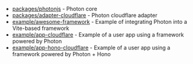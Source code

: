 - [packages/photonjs](./packages/photonjs) - Photon core
- [packages/adapter-cloudflare](./packages/adapter-cloudflare) - Photon cloudflare adapter
- [example/awesome-framework](./example/awesome-framework) - Example of integrating Photon into a Vite-based framework
- [example/app-cloudflare](./example/app-cloudflare) - Example of a user app using a framework powered by Photon
- [example/app-hono-cloudflare](./example/app-hono-cloudflare) - Example of a user app using a framework powered by Photon + Hono
